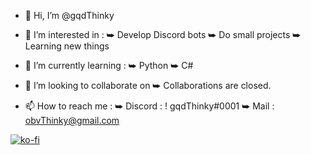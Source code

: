- 👋 Hi, I’m @gqdThinky

- 👀 I’m interested in :
   ⮩ Develop Discord bots
   ⮩ Do small projects
   ⮩ Learning new things

- 🌱 I’m currently learning :
   ⮩ Python
   ⮩ C#

- 💞️ I’m looking to collaborate on 
   ⮩ Collaborations are closed.

- 📫 How to reach me : 
   ⮩ Discord : ! gqdThinky#0001
   ⮩ Mail : obvThinky@gmail.com

[![ko-fi](https://ko-fi.com/img/githubbutton_sm.svg)](https://ko-fi.com/M4M5CA8OW)
